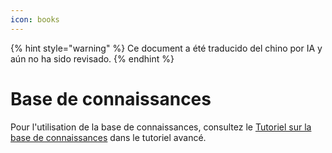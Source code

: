```yaml
---
icon: books
---
```


{% hint style="warning" %}
Ce document a été traducido del chino por IA y aún no ha sido revisado.
{% endhint %}

# Base de connaissances

Pour l'utilisation de la base de connaissances, consultez le [Tutoriel sur la base de connaissances](../../knowledge-base/knowledge-base.md) dans le tutoriel avancé.